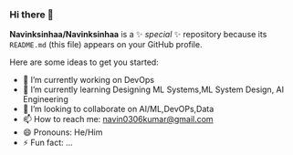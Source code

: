 ### Hi there 👋


**Navinksinhaa/Navinksinhaa** is a ✨ _special_ ✨ repository because its `README.md` (this file) appears on your GitHub profile.

Here are some ideas to get you started:

- 🔭 I’m currently working on DevOps
- 🌱 I’m currently learning Designing ML Systems,ML System Design, AI Engineering
- 👯 I’m looking to collaborate on AI/ML,DevOPs,Data
- 📫 How to reach me: navin0306kumar@gmail.com
- 😄 Pronouns: He/Him
- ⚡ Fun fact: ...

